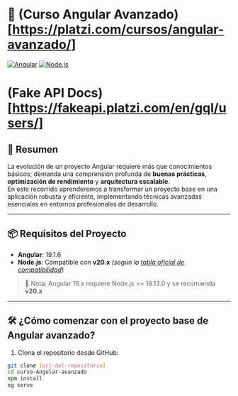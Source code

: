 # 🚀 (Curso Angular Avanzado)[https://platzi.com/cursos/angular-avanzado/]

[![Angular](https://img.shields.io/badge/Angular-19.1.6-DD0031?logo=angular&logoColor=white)](https://angular.io/)
[![Node.js](https://img.shields.io/badge/Node.js-20.x-339933?logo=nodedotjs&logoColor=white)](https://nodejs.org/)

# (Fake API Docs)[https://fakeapi.platzi.com/en/gql/users/]

## 📖 Resumen

La evolución de un proyecto Angular requiere más que conocimientos básicos; demanda una comprensión profunda de **buenas prácticas**, **optimización de rendimiento** y **arquitectura escalable**.  
En este recorrido aprenderemos a transformar un proyecto base en una aplicación robusta y eficiente, implementando técnicas avanzadas esenciales en entornos profesionales de desarrollo.

---

## 📦 Requisitos del Proyecto

- **Angular**: 19.1.6
- **Node.js**: Compatible con **v20.x** _(según la [tabla oficial de compatibilidad](https://angular.io/guide/setup-local#prerequisites))_

> 📌 Nota: Angular 19.x requiere Node.js >= 18.13.0 y se recomienda **v20.x**

---

## 🛠️ ¿Cómo comenzar con el proyecto base de Angular avanzado?

1. Clona el repositorio desde GitHub:

```bash
git clone [url-del-repositorio]
cd curso-Angular-avanzado
npm install
ng serve
```
